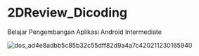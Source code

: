 # 2DReview_Dicoding
Belajar Pengembangan Aplikasi Android Intermediate

![dos_ad4e8adbb5c85b32c55dff82d9a4a7c420211230165940](https://user-images.githubusercontent.com/75615789/227700356-8294794f-00dc-4712-b20f-a83870819d29.gif)
